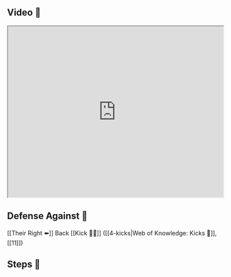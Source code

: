 ## Video 🎥

<iframe src="https://www.youtube.com/embed/0oaQcc1cbzE?start=509" width="100%" height="400"></iframe>

## Defense Against 🤺

[[Their Right ⬅️]] Back [[Kick 🦶💥]] ([[4-kicks|Web of Knowledge: Kicks 🦶]], [[11]])

## Steps 👣
